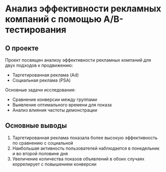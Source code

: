 # Анализ эффективности рекламных компаний с помощью A/B-тестирования

## О проекте
Проект посвящен анализу эффективности рекламных компаний для двух подходов к продвижению:
- Таргетированная реклама (Ad)
- Социальная реклама (PSA)

Основные задачи исследования:
- Сравнение конверсии между группами
- Выявление оптимального времени для показа
- Анализ влияния частоты демонстрации

## Основные выводы
1. Таргетированная реклама показала более высокую эффективность по сравнению с социальной 
2. Наибольшая активность пользователей наблюдается в понедельник и во второй половине дня
3. Увеличение количества показов объявлений в обоих случаях коррелирует с повышением конверсии
